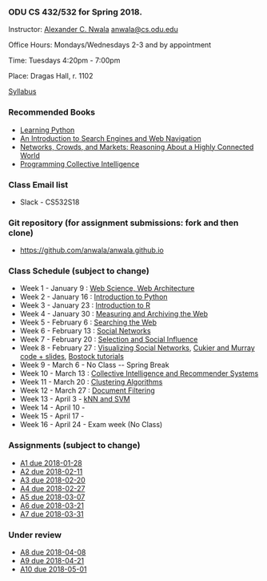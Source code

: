 ### ODU CS 432/532 for Spring 2018.
Instructor: [Alexander C. Nwala](http://www.cs.odu.edu/~anwala/) <anwala@cs.odu.edu> 

Office Hours: Mondays/Wednesdays 2-3 and by appointment

Time: Tuesdays 4:20pm - 7:00pm

Place: Dragas Hall, r. 1102

[Syllabus](syllabus.txt)

### Recommended Books
* [Learning Python](http://shop.oreilly.com/product/9780596158071.do)
* [An Introduction to Search Engines and Web Navigation](http://www.wiley.com/WileyCDA/WileyTitle/productCd-047052684X.html)
* [Networks, Crowds, and Markets: Reasoning About a Highly Connected World ](http://www.cs.cornell.edu/home/kleinber/networks-book/)
* [Programming Collective Intelligence](http://shop.oreilly.com/product/9780596529321.do)

### Class Email list
* Slack - CS532S18

### Git repository (for assignment submissions: fork and then clone)
* https://github.com/anwala/anwala.github.io

### Class Schedule (subject to change)
* Week 1 - January 9 : [Web Science, Web Architecture](https://docs.google.com/presentation/d/1iqEp6SZgZ-P0IOUt80Gs1wpxKlO26glFSJipnHMMItY/edit?usp=sharing)
* Week 2 - January 16 : [Introduction to Python](https://drive.google.com/file/d/1dRkD-FneQTIdcNaMEKx4PqfGt1VaQk-m/view?usp=sharing)
* Week 3 - January 23 : [Introduction to R](https://drive.google.com/file/d/1ET4w96hr5qGDx_lq6aM78Nyc9tn4WUuz/view?usp=sharing)
* Week 4 - January 30 : [Measuring and Archiving the Web](https://docs.google.com/presentation/d/1WLPlpCS8OtTE_o-rQcoXyeKc-b_US1ZzTFsiwv9sU4A/edit?usp=sharing)
* Week 5 - February 6 : [Searching the Web](https://docs.google.com/presentation/d/1jbci5sgF2FSi7II9gQdRK7ZdaZwNlqnPh3FUPuZq7Q0/edit?usp=sharing)
* Week 6 - February 13 : [Social Networks](https://docs.google.com/presentation/d/1ihf6N8bHgzM5VLAyHkmF_i5JGUBVpCSdsvYpk8XgHwo/edit?usp=sharing)
* Week 7 - February 20 : [Selection and Social Influence](https://docs.google.com/presentation/d/1ZRPM1lEe-E0u6tLljbnweX3ST4_H-oAA03ylBk2UlWk/edit?usp=sharing)
* Week 8 - February 27 : [Visualizing Social Networks](https://docs.google.com/presentation/d/1PA6QpRS0RK_e6xeBOSX0tdU8FWw7gcqNo4CT6DqpfLc/edit?usp=sharing), [Cukier and Murray code + slides](https://github.com/alignedleft/strata-d3-tutorial), [Bostock tutorials](https://github.com/d3/d3/wiki/Tutorials)
* Week 9 - March 6 - No Class -- Spring Break
* Week 10 - March 13 : [Collective Intelligence and Recommender Systems](https://docs.google.com/presentation/d/1rt6O2BIXoWBzYhzs2RzYHhmoeZLkPyTEbE_vhJ1kSPE/edit?usp=sharing)
* Week 11 - March 20 : [Clustering Algorithms](https://docs.google.com/presentation/d/11mxRBRXiwvGQdBDqosDHn5np5tnx10Pdm0L6POtx-_I/edit?usp=sharing)
* Week 12 - March 27 : [Document Filtering](https://docs.google.com/presentation/d/13qM18TpP8a9pMrxR8BEE7AcocbbiZbjN62FWZZROnPc/edit?usp=sharing)
* Week 13 - April 3 - [kNN and SVM](https://raw.githubusercontent.com/phonedude/cs532-s17/master/slides/week-15-knn-svm.ppt) 
* Week 14 - April 10 - 
* Week 15 - April 17 - 
* Week 16 - April 24 - Exam week (No Class)

### Assignments (subject to change)
* [A1 due 2018-01-28](./assignments/a1.txt)
* [A2 due 2018-02-11](./assignments/a2.txt)
* [A3 due 2018-02-20](./assignments/a3.txt)
* [A4 due 2018-02-27](./assignments/a4.txt)
* [A5 due 2018-03-07](./assignments/a5.txt)
* [A6 due 2018-03-21](./assignments/a6.txt)
* [A7 due 2018-03-31](./assignments/a7.txt)
### Under review
* [A8 due 2018-04-08](./assignments/a8.txt)
* [A9 due 2018-04-21](./assignments/a9.txt)
* [A10 due 2018-05-01](./assignments/a10.txt)
